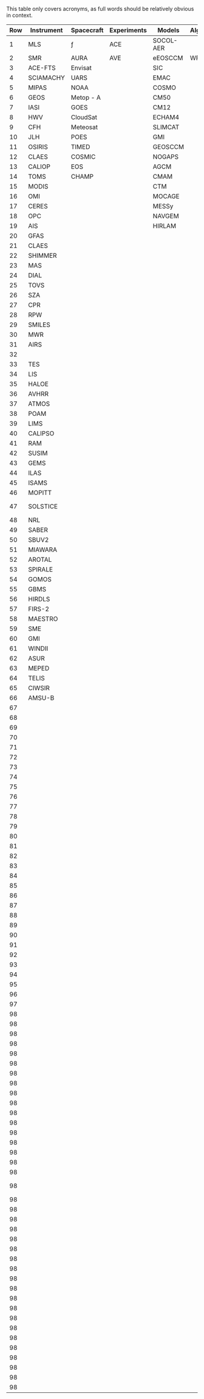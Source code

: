 This table only covers acronyms, as full words should be relatively obvious in context.

| Row | Instrument | Spacecraft | Experiments | Models    | Algorithms | Other       |
|-----|------------|------------|-------------|-----------|------------|-------------|
| 1   | MLS        | ƒ       | ACE         | SOCOL-AER |            | NLC         |
| 2   | SMR        | AURA       | AVE         | eEOSCCM   | WFDOAS     | WMO         |
| 3   | ACE-FTS    | Envisat    |             | SIC       |            | CPH         |
| 4   | SCIAMACHY  | UARS       |             | EMAC      |            | COH         |
| 5   | MIPAS      | NOAA       |             | COSMO     |            | ENSO        |
| 6   | GEOS       | Metop - A  |             | CM50      |            | SST         |
| 7   | IASI       | GOES       |             | CM12      |            | KNMI        |
| 8   | HWV        | CloudSat   |             | ECHAM4    |            | PSC         |
| 9   | CFH        |  Meteosat  |             | SLIMCAT   |            | CIRES       |
| 10  | JLH        | POES       |             | GMI       |            | KNM         |
| 11  | OSIRIS     | TIMED      |             | GEOSCCM   |            | SCIAVISIE   |
| 12  | CLAES      |  COSMIC    |             | NOGAPS    |            | STOIC       |
| 13  | CALIOP     |  EOS       |             | AGCM      |            | QBO         |
| 14  | TOMS       |  CHAMP     |             | CMAM      |            | ƒ       |
| 15  | MODIS      |            |             |  CTM      |            | GW          |
| 16  | OMI        |            |             | MOCAGE    |            | AOD         |
| 17  | CERES      |            |             | MESSy     |            | NCSU        |
| 18  | OPC        |            |             | NAVGEM    |            | EPA         |
| 19  | AIS        |            |             | HIRLAM    |            |   NDACC     |
| 20  | GFAS       |            |             |           |            | MIM         |
| 21  | CLAES      |            |             |           |            | FRP         |
| 22  | SHIMMER    |            |             |           |            | LWP         |
| 23  | MAS        |            |             |           |            | EC          |
| 24  | DIAL       |            |             |           |            | NSD         |
| 25  | TOVS       |            |             |           |            | SWDN        |
| 26  |  SZA       |            |             |           |            | LWDN        |
| 27  |CPR         |            |             |           |            | OLR         |
| 28  | RPW        |            |             |           |            | PWV         |
| 29  |SMILES      |            |             |           |            | CF          |
| 30  | MWR        |            |             |           |            | IMK         |
| 31  |  AIRS      |            |             |           |            | IAA         |
| 32  |            |            |             |           |            | GMAO        |
| 33  |   TES      |            |             |           |            | MOD         |
| 34  | LIS        |            |             |           |            | IPCC        |
| 35  | HALOE      |            |             |           |            | ASM         |
| 36  | AVHRR      |            |             |           |            | TMF         |
| 37  | ATMOS      |            |             |           |            | NCEP        |
| 38  | POAM       |            |             |           |            | FUB         |
| 39  | LIMS       |            |             |           |            | ECMWF       |
| 40  | CALIPSO    |            |             |           |            | TOVS        |
| 41  | RAM        |            |             |           |            | TOMCAT      |
| 42  | SUSIM      |            |             |           |            | pTOMCAT     |
| 43  | GEMS       |            |             |           |            | OSLO CTM2   |
| 44  | ILAS       |            |             |           |            | FRSGCUCI    |
| 45  | ISAMS      |            |             |           |            | UM-UCAM     |
| 46  | MOPITT     |            |             |           |            | CATT-BRAMS  |
| 47  | SOLSTICE   |            |             |           |            | UMUKCA UCAM |
| 48  | NRL        |            |             |           |            | WRF         |
| 49  | SABER      |            |             |           |            | CRE         |
| 50  | SBUV2      |            |             |           |            | VMR         |
| 51  | MIAWARA    |            |             |           |            | Replay      |
| 52  | AROTAL     |            |             |           |            | VITA        |
| 53  | SPIRALE    |            |             |           |            | ASHOE/MAESA |
| 54  | GOMOS      |            |             |           |            | CPT         |
| 55  | GBMS       |            |             |           |            | TTL         |
| 56  | HIRDLS     |            |             |           |            | SWV         |
| 57  | FIRS-2     |            |             |           |            | GBNP        |
| 58  | MAESTRO    |            |             |           |            | SPARC       |
| 59  | SME        |            |             |           |            | CNRS/INSU   |
| 60  | GMI        |            |             |           |            | SWIFT       |
| 61  | WINDII     |            |             |           |            | SAGE II     |
| 62  | ASUR       |            |             |           |            | AVE         |
| 63  | MEPED      |            |             |           |            | SSW         |
| 64  | TELIS      |            |             |           |            | MLT         |
| 65  | CIWSIR     |            |             |           |            | UKMO        |
| 66  | AMSU-B     |            |             |           |            | MST         |
| 67  |            |            |             |           |            | AquaVIT     |
| 68  |            |            |             |           |            | OMS         |
| 69  |            |            |             |           |            | WACCM       |
| 70  |            |            |             |           |            | NAVDAS      |
| 71  |            |            |             |           |            | GFAS        |
| 72  |            |            |             |           |            | NWP         |
| 73  |            |            |             |           |            | MACCII      |
| 74  |            |            |             |           |            | GMES        |
| 75  |            |            |             |           |            | DAS         |
| 76  |            |            |             |           |            | MACC        |
| 77  |            |            |             |           |            | SWOOSH      |
| 78  |            |            |             |           |            | ODS         |
| 79  |            |            |             |           |            | AC          |
| 80  |            |            |             |           |            | PEMWA       |
| 81  |            |            |             |           |            | PEMWB       |
| 82  |            |            |             |           |            | ACCMIP      |
| 83  |            |            |             |           |            | CCR         |
| 84  |            |            |             |           |            | MPV         |
| 85  |            |            |             |           |            | LST         |
| 86  |            |            |             |           |            | ExTL        |
| 87  |            |            |             |           |            | IWP     |
| 88  |            |            |             |           |            |      |
| 89  |            |            |             |           |            | SEA         |
| 90  |            |            |             |           |            | Q2DW        |
| 91  |            |            |             |           |            | MSLP           |
| 92  |            |            |             |           |            | EESC        |
| 93  |            |            |             |           |            | GHG         |
| 94  |            |            |             |           |            | PBL         |
| 95  |            |            |             |           |            | FTIR        |
| 96  |            |            |             |           |            | GMD         |
| 97  |            |            |             |           |            |             |
| 98  |            |            |             |           |            | IWC         |
| 98  |            |            |             |           |            | DJF         |
| 98  |            |            |             |           |            | CAMS        |
| 98  |            |            |             |           |            | CAMSiRA     |
| 98  |            |            |             |           |            | MACCRA      |
| 98  |            |            |             |           |            | CR          |
| 98  |            |            |             |           |            | DSCD        |
| 98  |            |            |             |           |            | VCD         |
| 98  |            |            |             |           |            | LST         |
| 98  |            |            |             |           |            | WB57F       |
| 98  |            |            |             |           |            | MOZAIC      |
| 98  |            |            |             |           |            | NRT         |
| 98  |            |            |             |           |            | MAHRSI      |
| 98  |            |            |             |           |            | ISO         |
| 98  |            |            |             |           |            | SCIATRAN    |
| 98  |            |            |             |           |            | ARTS        |
| 98  |            |            |             |           |            | GOME-2      |
| 98  |            |            |             |           |            | ACE-MAESTRO |
| 98  |            |            |             |           |            | EASOE       |
| 98  |            |            |             |           |            |SHADOZ       |
| 98  |            |            |             |           |            |  GWPE       |
| 98  |            |            |             |           |            |  FITEXY     |
| 98  |            |            |             |           |            |  RMSD       |
| 98  |            |            |             |           |            |  EEOF       |
| 98  |            |            |             |           |            |  ERA-40     |
| 98  |            |            |             |           |            |  HITRAN     |
| 98  |            |            |             |           |            |  PDO        |
| 98  |            |            |             |           |            |  ISCCP      |
| 98  |            |            |             |           |            |       |
| 98  |            |            |             |           |            |  MERRA      |
| 98  |            |            |             |           |            |  GOZCARDS   |
| 98  |            |            |             |           |            |  NNORSY     |
| 98  |            |            |             |           |            |  SPARC      |
| 98  |            |            |             |           |            |  CLAMS      |
| 98  |            |            |             |           |            |  TEC        |
| 98  |            |            |             |           |            |             |
| 98  |            |            |             |           |            |             |
| 98  |            |            |             |           |            |             |
